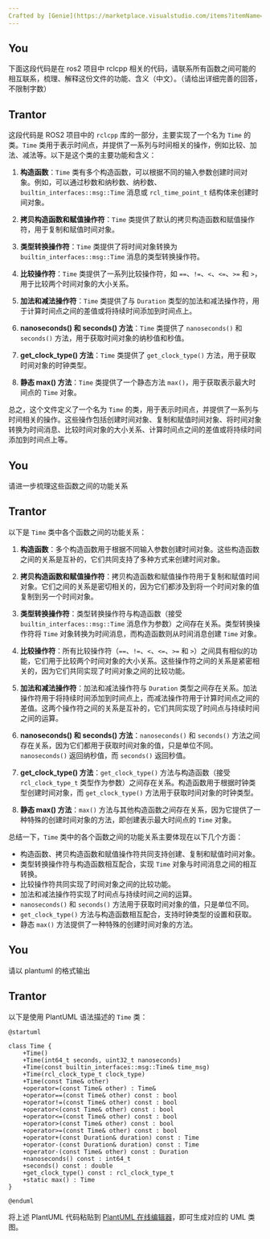 ```yaml
---
Crafted by [Genie](https://marketplace.visualstudio.com/items?itemName=genieai.chatgpt-vscode)
---
```


## You

下面这段代码是在 ros2 项目中 rclcpp 相关的代码，请联系所有函数之间可能的相互联系，梳理、解释这份文件的功能、含义（中文）。（请给出详细完善的回答，不限制字数）

## Trantor

这段代码是 ROS2 项目中的 `rclcpp` 库的一部分，主要实现了一个名为 `Time` 的类。`Time` 类用于表示时间点，并提供了一系列与时间相关的操作，例如比较、加法、减法等。以下是这个类的主要功能和含义：

1. **构造函数**：`Time` 类有多个构造函数，可以根据不同的输入参数创建时间对象。例如，可以通过秒数和纳秒数、纳秒数、`builtin_interfaces::msg::Time` 消息或 `rcl_time_point_t` 结构体来创建时间对象。

2. **拷贝构造函数和赋值操作符**：`Time` 类提供了默认的拷贝构造函数和赋值操作符，用于复制和赋值时间对象。

3. **类型转换操作符**：`Time` 类提供了将时间对象转换为 `builtin_interfaces::msg::Time` 消息的类型转换操作符。

4. **比较操作符**：`Time` 类提供了一系列比较操作符，如 `==`、`!=`、`<`、`<=`、`>=` 和 `>`，用于比较两个时间对象的大小关系。

5. **加法和减法操作符**：`Time` 类提供了与 `Duration` 类型的加法和减法操作符，用于计算时间点之间的差值或将持续时间添加到时间点上。

6. **nanoseconds() 和 seconds() 方法**：`Time` 类提供了 `nanoseconds()` 和 `seconds()` 方法，用于获取时间对象的纳秒值和秒值。

7. **get_clock_type() 方法**：`Time` 类提供了 `get_clock_type()` 方法，用于获取时间对象的时钟类型。

8. **静态 max() 方法**：`Time` 类提供了一个静态方法 `max()`，用于获取表示最大时间点的 `Time` 对象。

总之，这个文件定义了一个名为 `Time` 的类，用于表示时间点，并提供了一系列与时间相关的操作。这些操作包括创建时间对象、复制和赋值时间对象、将时间对象转换为时间消息、比较时间对象的大小关系、计算时间点之间的差值或将持续时间添加到时间点上等。

## You

请进一步梳理这些函数之间的功能关系

## Trantor

以下是 `Time` 类中各个函数之间的功能关系：

1. **构造函数**：多个构造函数用于根据不同输入参数创建时间对象。这些构造函数之间的关系是互补的，它们共同支持了多种方式来创建时间对象。

2. **拷贝构造函数和赋值操作符**：拷贝构造函数和赋值操作符用于复制和赋值时间对象。它们之间的关系是密切相关的，因为它们都涉及到将一个时间对象的值复制到另一个时间对象。

3. **类型转换操作符**：类型转换操作符与构造函数（接受 `builtin_interfaces::msg::Time` 消息作为参数）之间存在关系。类型转换操作符将 `Time` 对象转换为时间消息，而构造函数则从时间消息创建 `Time` 对象。

4. **比较操作符**：所有比较操作符（`==`、`!=`、`<`、`<=`、`>=` 和 `>`）之间具有相似的功能，它们用于比较两个时间对象的大小关系。这些操作符之间的关系是紧密相关的，因为它们共同实现了时间对象之间的比较功能。

5. **加法和减法操作符**：加法和减法操作符与 `Duration` 类型之间存在关系。加法操作符用于将持续时间添加到时间点上，而减法操作符用于计算时间点之间的差值。这两个操作符之间的关系是互补的，它们共同实现了时间点与持续时间之间的运算。

6. **nanoseconds() 和 seconds() 方法**：`nanoseconds()` 和 `seconds()` 方法之间存在关系，因为它们都用于获取时间对象的值，只是单位不同。`nanoseconds()` 返回纳秒值，而 `seconds()` 返回秒值。

7. **get_clock_type() 方法**：`get_clock_type()` 方法与构造函数（接受 `rcl_clock_type_t` 类型作为参数）之间存在关系。构造函数用于根据时钟类型创建时间对象，而 `get_clock_type()` 方法用于获取时间对象的时钟类型。

8. **静态 max() 方法**：`max()` 方法与其他构造函数之间存在关系，因为它提供了一种特殊的创建时间对象的方法，即创建表示最大时间点的 `Time` 对象。

总结一下，`Time` 类中的各个函数之间的功能关系主要体现在以下几个方面：

- 构造函数、拷贝构造函数和赋值操作符共同支持创建、复制和赋值时间对象。
- 类型转换操作符与构造函数相互配合，实现 `Time` 对象与时间消息之间的相互转换。
- 比较操作符共同实现了时间对象之间的比较功能。
- 加法和减法操作符实现了时间点与持续时间之间的运算。
- `nanoseconds()` 和 `seconds()` 方法用于获取时间对象的值，只是单位不同。
- `get_clock_type()` 方法与构造函数相互配合，支持时钟类型的设置和获取。
- 静态 `max()` 方法提供了一种特殊的创建时间对象的方法。

## You

请以 plantuml 的格式输出

## Trantor

以下是使用 PlantUML 语法描述的 `Time` 类：

```plantuml
@startuml

class Time {
    +Time()
    +Time(int64_t seconds, uint32_t nanoseconds)
    +Time(const builtin_interfaces::msg::Time& time_msg)
    +Time(rcl_clock_type_t clock_type)
    +Time(const Time& other)
    +operator=(const Time& other) : Time&
    +operator==(const Time& other) const : bool
    +operator!=(const Time& other) const : bool
    +operator<(const Time& other) const : bool
    +operator<=(const Time& other) const : bool
    +operator>(const Time& other) const : bool
    +operator>=(const Time& other) const : bool
    +operator+(const Duration& duration) const : Time
    +operator-(const Duration& duration) const : Time
    +operator-(const Time& other) const : Duration
    +nanoseconds() const : int64_t
    +seconds() const : double
    +get_clock_type() const : rcl_clock_type_t
    +static max() : Time
}

@enduml
```

将上述 PlantUML 代码粘贴到 [PlantUML 在线编辑器](http://www.plantuml.com/plantuml/uml/)，即可生成对应的 UML 类图。
